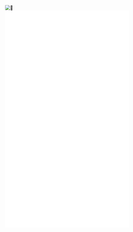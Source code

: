 <img alt="🦑" align="left" width="400px" src="https://github.com/Ysnsn/BlueSkyClouds/blob/master/metrics.svg">
<img alt="🦑" align="left" width="400px" src="https://github.com/Ysnsn/BlueSkyClouds/blob/master/metrics.additional.svg">
